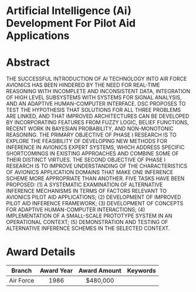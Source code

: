 
Artificial Intelligence (Ai) Development For Pilot Aid Applications
===================================================================

# Abstract


THE SUCCESSFUL INTRODUCTION OF AI TECHNOLOGY INTO AIR FORCE AVIONICS HAS BEEN HINDERED BY THE NEED FOR REAL-TIME REASONING WITH INCOMPLETE AND INCONSISTENT DATA, INTEGRATION OF HIGH LEVEL SUBSYSTEMS WITH SYSTEMS FOR SIGNAL ANALYSIS, AND AN ADAPTIVE HUMAN-COMPUTER INTERFACE. DSC PROPOSES TO TEST THE HYPOTHESIS THAT SOLUTIONS FOR ALL THREE PROBLEMS ARE LINKED, AND THAT IMPROVED ARCHITECTURES CAN BE DEVELOPED BY INCORPORATING FEATURES FROM FUZZY LOGIC, BELIEF FUNCTIONS, RECENT WORK IN BAYESIAN PROBABILITY, AND NON-MONOTONIC REASONING. THE PRIMARY OBJECTIVE OF PHASE I RESEARCH IS TO EXPLORE THE FEASIBILITY OF DEVELOPING NEW METHODS FOR INFERENCE IN AVIONICS EXPERT SYSTEMS, WHICH ADDRESS SPECIFIC SHORTCOMINGS IN EXISTING APPROACHES AND COMBINE SOME OF THEIR DISTINCT VIRTUES. THE SECOND OBJECTIVE OF PHASE I RESEARCH IS TO IMPROVE UNDERSTANDING OF THE CHARACTERISTICS OF AVIONICS APPLICATION DOMAINS THAT MAKE ONE INFERENCE SCHEME MORE APPROPRIATE THAN ANOTHER. FIVE TASKS HAVE BEEN PROPOSED: (1) A SYSTEMATIC EXAMINATION OF ALTERNATIVE INFERENCE MECHANISMS IN TERMS OF FACTORS RELEVANT TO AVIONICS PILOT AID APPLICATIONS; (2) DEVELOPMENT OF IMPROVED PILOT AID INFERENCE FRAMEWORK; (3) DEVELOPMENT OF CONCEPTS FOR ADAPTIVE HUMAN-COMPUTER INTERACTIONS; (4) IMPLEMENTATION OF A SMALL-SCALE PROTOTYPE SYSTEM IN AN OPERATIONAL CONTEXT; (5) DEMONSTRATION AND TESTING OF ALTERNATIVE INFERENCE SCHEMES IN THE SELECTED CONTEXT.  

# Award Details

|Branch|Award Year|Award Amount|Keywords|
| :---: | :---: | :---: | :---: |
|Air Force|1986|$480,000||

